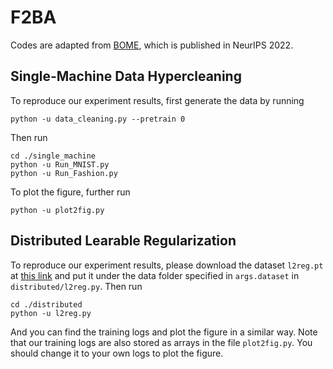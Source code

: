 # F2BA

Codes are adapted from [BOME](https://github.com/Cranial-XIX/BOME), which is published in NeurIPS 2022.

## Single-Machine Data Hypercleaning

To reproduce our experiment results, first generate the data by running

```
python -u data_cleaning.py --pretrain 0
```

Then run
```
cd ./single_machine
python -u Run_MNIST.py
python -u Run_Fashion.py
```

To plot the figure, further run
```
python -u plot2fig.py
```


## Distributed Learable Regularization
To reproduce our experiment results, please download the dataset `l2reg.pt` at [this link](https://drive.google.com/file/d/14deh-F4YlEH1c_s0P5DSliU042QV39K3/view?usp=sharing) and put it under the data folder specified in `args.dataset` in `distributed/l2reg.py`. Then run
```
cd ./distributed
python -u l2reg.py
```
And you can find the training logs and plot the figure in a similar way. 
Note that our training logs are also stored as arrays in the file `plot2fig.py`.
You should change it to your own logs to plot the figure.
